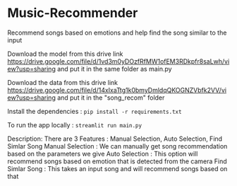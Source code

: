 # Music-Recommender
Recommend songs based on emotions and help find the song similar to the input

Download the model from this drive link https://drive.google.com/file/d/1vd3m0yDOzfRfMW1ofEM3RDkpfr8saLwh/view?usp=sharing and put it in the same folder as main.py 

Download the data from this drive link https://drive.google.com/file/d/14xIxaTtg1k0bmyDmldqQKOGNZVbfk2VV/view?usp=sharing and put it in the "song_recom" folder 

Install the dependencies : `pip install -r requirements.txt`

To run the app locally : `streamlit run main.py`

Description:
  There are 3 Features : Manual Selection, Auto Selection, Find Simlar Song
    Manual Selection : We can manually get song recommendation based on the parameters we give
    Auto Selection   : This option will recommend songs based on emotion that is detected from the camera
    Find Simlar Song : This takes an input song and will recommend songs based on that
